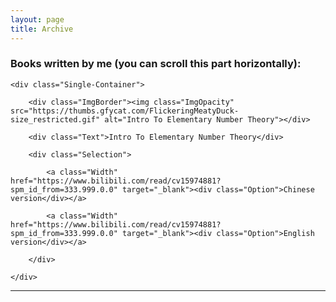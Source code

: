 ```yaml
---
layout: page
title: Archive
---
```


### <i class="ri-book-fill"></i> Books written by me (you can scroll this part horizontally):

<!-- The whole display part for Scrolling-Display -->
<div class="Group-Container-Scrolling-Display">

	<div class="Single-Container">

		<div class="ImgBorder"><img class="ImgOpacity" src="https://thumbs.gfycat.com/FlickeringMeatyDuck-size_restricted.gif" alt="Intro To Elementary Number Theory"></div>

		<div class="Text">Intro To Elementary Number Theory</div>

		<div class="Selection">

			<a class="Width" href="https://www.bilibili.com/read/cv15974881?spm_id_from=333.999.0.0" target="_blank"><div class="Option">Chinese version</div></a>

			<a class="Width" href="https://www.bilibili.com/read/cv15974881?spm_id_from=333.999.0.0" target="_blank"><div class="Option">English version</div></a>

		</div>

	</div>

</div>

<hr>


<script>

	<!-- Toggle Display (none <-> block) -->
	var x = document.getElementsByClassName("Text");
	var y = document.getElementsByClassName("Selection");
	var z = document.getElementsByClassName("Single-Container");

	for (var i = 0, len = x.length; i < len; i++)
	{
		(function(index){
			z[i].onclick = function(){

			  if (x[index].style.display === "none")
				{
			    x[index].style.display = "flex";
	        y[index].style.display = "none";
			  }

				else
				{
			    x[index].style.display = "none";
	        y[index].style.display = "flex";
			  }

			}

		})(i);

	}

</script>



<script src="https://giscus.app/client.js"
        data-repo="Deep0Thinking/Deep0thinking.github.io"
        data-repo-id="R_kgDOHLLlWQ"
        data-category="General"
        data-category-id="DIC_kwDOHLLlWc4CShS4"
        data-mapping="pathname"
        data-strict="0"
        data-reactions-enabled="1"
        data-emit-metadata="0"
        data-input-position="top"
        data-theme="light"
        data-lang="en"
        data-loading="lazy"
        crossorigin="anonymous"
        async>
</script>